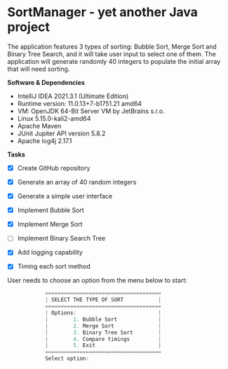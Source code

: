 # SortManager - yet another Java project
The application features 3 types of sorting: Bubble Sort, Merge Sort and Binary Tree Search, and it will take user input to select one of them.
The application will generate randomly 40 integers to populate the initial array that will need sorting.

**Software & Dependencies**

- IntelliJ IDEA 2021.3.1 (Ultimate Edition)
- Runtime version: 11.0.13+7-b1751.21 amd64
- VM: OpenJDK 64-Bit Server VM by JetBrains s.r.o.
- Linux 5.15.0-kali2-amd64
- Apache Maven
- JUnit Jupiter API version 5.8.2
- Apache log4j 2.17.1

**Tasks**

- [x] Create GitHub repository
- [x] Generate an array of 40 random integers
- [x] Generate a simple user interface
- [x] Implement Bubble Sort
- [x] Implement Merge Sort
- [ ] Implement Binary Search Tree
- [x] Add logging capability
- [x] Timing each sort method


User needs to choose an option from the menu below to start:
```java
            =====================================
            | SELECT THE TYPE OF SORT           |
            =====================================
            | Options:                          |
            |        1. Bubble Sort             |
            |        2. Merge Sort              |
            |        3. Binary Tree Sort        |
            |        4. Compare timings         |
            |        5. Exit                    |
            =====================================
            Select option: 
```